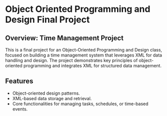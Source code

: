 # Object Oriented Programming and Design Final Project

## Overview: Time Management Project
This is a final project for an Object-Oriented Programming and Design class, focused on building a time management system that leverages XML for data handling and design. The project demonstrates key principles of object-oriented programming and integrates XML for structured data management.

## Features
- Object-oriented design patterns.
- XML-based data storage and retrieval.
- Core functionalities for managing tasks, schedules, or time-based events.
